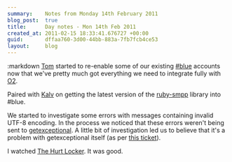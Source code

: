 ```yaml
---
summary:    Notes from Monday 14th February 2011
blog_post:  true
title:      Day notes - Mon 14th Feb 2011
created_at: 2011-02-15 18:33:41.676727 +00:00
guid:       dffaa760-3d00-44bb-883a-7fb7fcb4ce53
layout:     blog
---
```

:markdown
  [Tom](http://tomafro.net/) started to re-enable some of our existing [#blue](https://hashblue.com/) accounts now that we've pretty much got everything we need to integrate fully with [O2](http://www.o2.co.uk/).

  Paired with [Kalv](http://kalv.co.uk/) on getting the latest version of the [ruby-smpp](https://github.com/freerange/ruby-smpp) library into #blue.

  We started to investigate some errors with messages containing invalid UTF-8 encoding.  In the process we noticed that these errors weren't being sent to [getexceptional](http://www.getexceptional.com/).  A little bit of investigation led us to believe that it's a problem with getexceptional itself (as per [this ticket](http://support.getexceptional.com/discussions/problems/340-invalid-utf8-exceptions-not-being-captured)).

  I watched [The Hurt Locker](http://www.imdb.com/title/tt0887912/).  It was good.
